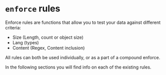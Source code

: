 # `enforce` rules
Enforce rules are functions that allow you to test your data against different criteria:

* Size (Length, count or object size)
* Lang (types)
* Content (Regex, Content inclusion)

All rules can both be used individually, or as a part of a compound enforce.

In the following sections you will find info on each of the existing rules.